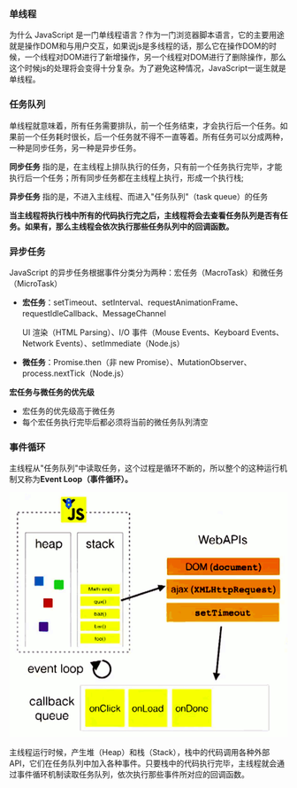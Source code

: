 ### 单线程

为什么 JavaScript 是一门单线程语言？作为一门浏览器脚本语言，它的主要用途就是操作DOM和与用户交互，如果说js是多线程的话，那么它在操作DOM的时候，一个线程对DOM进行了新增操作，另一个线程对DOM进行了删除操作，那么这个时候js的处理将会变得十分复杂。为了避免这种情况，JavaScript一诞生就是单线程。



### 任务队列

单线程就意味着，所有任务需要排队，前一个任务结束，才会执行后一个任务。如果前一个任务耗时很长，后一个任务就不得不一直等着。所有任务可以分成两种，一种是同步任务，另一种是异步任务。

**同步任务** 指的是，在主线程上排队执行的任务，只有前一个任务执行完毕，才能执行后一个任务；所有同步任务都在主线程上执行，形成一个执行栈;

**异步任务** 指的是，不进入主线程、而进入"任务队列"（task queue）的任务

**当主线程将执行栈中所有的代码执行完之后，主线程将会去查看任务队列是否有任务。如果有，那么主线程会依次执行那些任务队列中的回调函数。**



### 异步任务

JavaScript 的异步任务根据事件分类分为两种：宏任务（MacroTask）和微任务（MicroTask）

- **宏任务**：setTimeout、setInterval、requestAnimationFrame、requestIdleCallback、MessageChannel

  UI 渲染（HTML Parsing）、I/O 事件（Mouse Events、Keyboard Events、Network Events）、setImmediate（Node.js）

- **微任务**：Promise.then（非 new Promise）、MutationObserver、process.nextTick（Node.js）

**宏任务与微任务的优先级**

- 宏任务的优先级高于微任务
- 每个宏任务执行完毕后都必须将当前的微任务队列清空



### **事件循环**

主线程从"任务队列"中读取任务，这个过程是循环不断的，所以整个的这种运行机制又称为**Event Loop（事件循环）。**

![event_loop](../../../assets/images/JavaScript/event_loop.png)

主线程运行时候，产生堆（Heap）和栈（Stack），栈中的代码调用各种外部 API，它们在任务队列中加入各种事件。只要栈中的代码执行完毕，主线程就会通过事件循环机制读取任务队列，依次执行那些事件所对应的回调函数。

